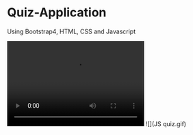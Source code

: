 # Quiz-Application
Using Bootstrap4, HTML, CSS and Javascript

<video src="js quiz.mp4" width="320" height="200" controls preload></video>
![](JS quiz.gif)
